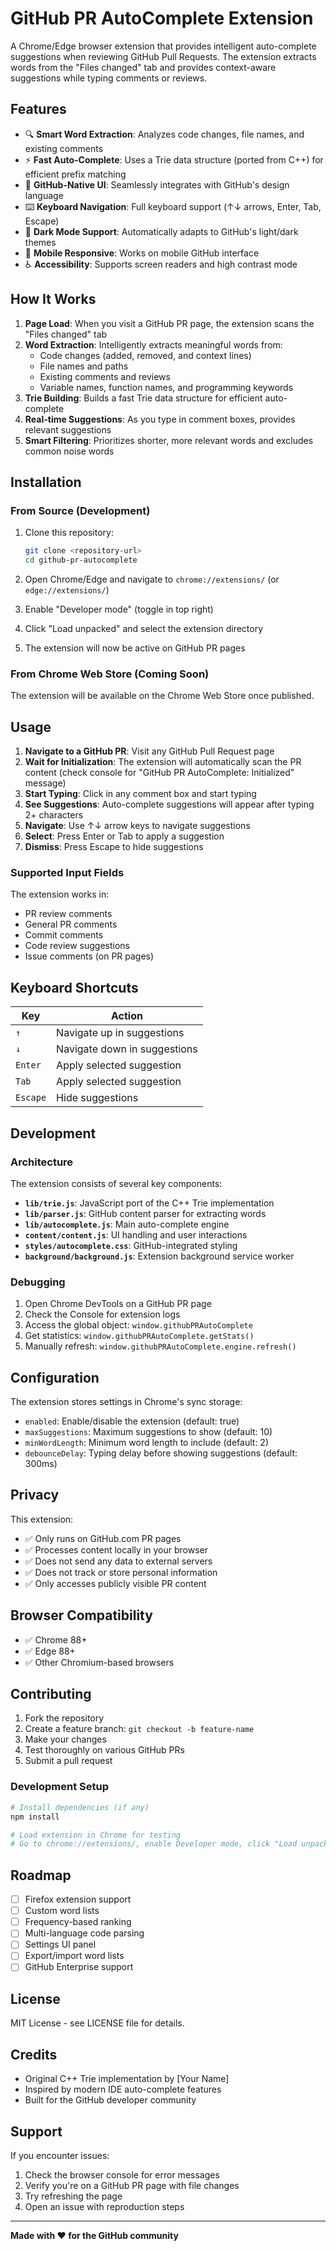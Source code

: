 # GitHub PR AutoComplete Extension

A Chrome/Edge browser extension that provides intelligent auto-complete suggestions when reviewing GitHub Pull Requests. The extension extracts words from the "Files changed" tab and provides context-aware suggestions while typing comments or reviews.

## Features

- 🔍 **Smart Word Extraction**: Analyzes code changes, file names, and existing comments
- ⚡ **Fast Auto-Complete**: Uses a Trie data structure (ported from C++) for efficient prefix matching
- 🎨 **GitHub-Native UI**: Seamlessly integrates with GitHub's design language
- ⌨️ **Keyboard Navigation**: Full keyboard support (↑↓ arrows, Enter, Tab, Escape)
- 🌙 **Dark Mode Support**: Automatically adapts to GitHub's light/dark themes
- 📱 **Mobile Responsive**: Works on mobile GitHub interface
- ♿ **Accessibility**: Supports screen readers and high contrast mode

## How It Works

1. **Page Load**: When you visit a GitHub PR page, the extension scans the "Files changed" tab
2. **Word Extraction**: Intelligently extracts meaningful words from:
   - Code changes (added, removed, and context lines)
   - File names and paths
   - Existing comments and reviews
   - Variable names, function names, and programming keywords
3. **Trie Building**: Builds a fast Trie data structure for efficient auto-complete
4. **Real-time Suggestions**: As you type in comment boxes, provides relevant suggestions
5. **Smart Filtering**: Prioritizes shorter, more relevant words and excludes common noise words

## Installation

### From Source (Development)

1. Clone this repository:
   ```bash
   git clone <repository-url>
   cd github-pr-autocomplete
   ```

2. Open Chrome/Edge and navigate to `chrome://extensions/` (or `edge://extensions/`)

3. Enable "Developer mode" (toggle in top right)

4. Click "Load unpacked" and select the extension directory

5. The extension will now be active on GitHub PR pages

### From Chrome Web Store (Coming Soon)

The extension will be available on the Chrome Web Store once published.

## Usage

1. **Navigate to a GitHub PR**: Visit any GitHub Pull Request page
2. **Wait for Initialization**: The extension will automatically scan the PR content (check console for "GitHub PR AutoComplete: Initialized" message)
3. **Start Typing**: Click in any comment box and start typing
4. **See Suggestions**: Auto-complete suggestions will appear after typing 2+ characters
5. **Navigate**: Use ↑↓ arrow keys to navigate suggestions
6. **Select**: Press Enter or Tab to apply a suggestion
7. **Dismiss**: Press Escape to hide suggestions

### Supported Input Fields

The extension works in:
- PR review comments
- General PR comments  
- Commit comments
- Code review suggestions
- Issue comments (on PR pages)

## Keyboard Shortcuts

| Key | Action |
|-----|--------|
| `↑` | Navigate up in suggestions |
| `↓` | Navigate down in suggestions |
| `Enter` | Apply selected suggestion |
| `Tab` | Apply selected suggestion |
| `Escape` | Hide suggestions |

## Development

### Architecture

The extension consists of several key components:

- **`lib/trie.js`**: JavaScript port of the C++ Trie implementation
- **`lib/parser.js`**: GitHub content parser for extracting words
- **`lib/autocomplete.js`**: Main auto-complete engine
- **`content/content.js`**: UI handling and user interactions
- **`styles/autocomplete.css`**: GitHub-integrated styling
- **`background/background.js`**: Extension background service worker

### Debugging

1. Open Chrome DevTools on a GitHub PR page
2. Check the Console for extension logs
3. Access the global object: `window.githubPRAutoComplete`
4. Get statistics: `window.githubPRAutoComplete.getStats()`
5. Manually refresh: `window.githubPRAutoComplete.engine.refresh()`

## Configuration

The extension stores settings in Chrome's sync storage:

- `enabled`: Enable/disable the extension (default: true)
- `maxSuggestions`: Maximum suggestions to show (default: 10)
- `minWordLength`: Minimum word length to include (default: 2)
- `debounceDelay`: Typing delay before showing suggestions (default: 300ms)

## Privacy

This extension:
- ✅ Only runs on GitHub.com PR pages
- ✅ Processes content locally in your browser
- ✅ Does not send any data to external servers
- ✅ Does not track or store personal information
- ✅ Only accesses publicly visible PR content

## Browser Compatibility

- ✅ Chrome 88+
- ✅ Edge 88+
- ✅ Other Chromium-based browsers

## Contributing

1. Fork the repository
2. Create a feature branch: `git checkout -b feature-name`
3. Make your changes
4. Test thoroughly on various GitHub PRs
5. Submit a pull request

### Development Setup

```bash
# Install dependencies (if any)
npm install

# Load extension in Chrome for testing
# Go to chrome://extensions/, enable Developer mode, click "Load unpacked"
```

## Roadmap

- [ ] Firefox extension support
- [ ] Custom word lists
- [ ] Frequency-based ranking
- [ ] Multi-language code parsing
- [ ] Settings UI panel
- [ ] Export/import word lists
- [ ] GitHub Enterprise support

## License

MIT License - see LICENSE file for details.

## Credits

- Original C++ Trie implementation by [Your Name]
- Inspired by modern IDE auto-complete features
- Built for the GitHub developer community

## Support

If you encounter issues:

1. Check the browser console for error messages
2. Verify you're on a GitHub PR page with file changes
3. Try refreshing the page
4. Open an issue with reproduction steps

---

**Made with ❤️ for the GitHub community**